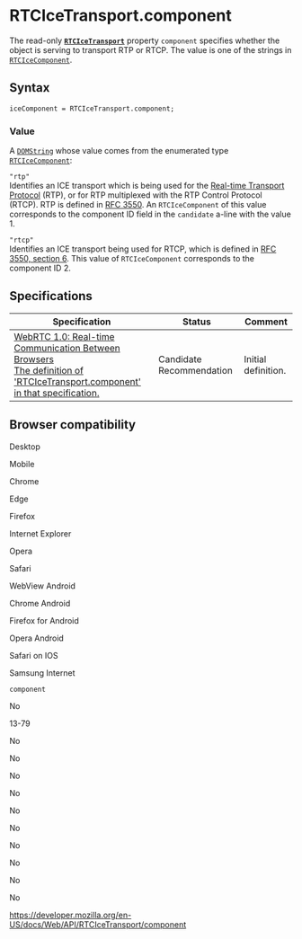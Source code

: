# RTCIceTransport.component

The read-only **[`RTCIceTransport`](../rtcicetransport)** property `component` specifies whether the object is serving to transport RTP or RTCP. The value is one of the strings in [`RTCIceComponent`](../rtcicecomponent).

## Syntax

    iceComponent = RTCIceTransport.component;

### Value

A [`DOMString`](../domstring) whose value comes from the enumerated type [`RTCIceComponent`](../rtcicecomponent):

`"rtp"`  
Identifies an ICE transport which is being used for the [Real-time Transport Protocol](../webrtc_api/intro_to_rtp) (RTP), or for RTP multiplexed with the RTP Control Protocol (RTCP). RTP is defined in [RFC 3550](https://tools.ietf.org/html/rfc3550). An `RTCIceComponent` of this value corresponds to the component ID field in the `candidate` a-line with the value 1.

`"rtcp"`  
Identifies an ICE transport being used for RTCP, which is defined in [RFC 3550, section 6](https://tools.ietf.org/html/rfc3550#section-6). This value of `RTCIceComponent` corresponds to the component ID 2.

## Specifications

<table><thead><tr class="header"><th>Specification</th><th>Status</th><th>Comment</th></tr></thead><tbody><tr class="odd"><td><a href="https://w3c.github.io/webrtc-pc/#dom-icetransport-component">WebRTC 1.0: Real-time Communication Between Browsers<br />
<span class="small">The definition of 'RTCIceTransport.component' in that specification.</span></a></td><td><span class="spec-cr">Candidate Recommendation</span></td><td>Initial definition.</td></tr></tbody></table>

## Browser compatibility

Desktop

Mobile

Chrome

Edge

Firefox

Internet Explorer

Opera

Safari

WebView Android

Chrome Android

Firefox for Android

Opera Android

Safari on IOS

Samsung Internet

`component`

No

13-79

No

No

No

No

No

No

No

No

No

No

<a href="https://developer.mozilla.org/en-US/docs/Web/API/RTCIceTransport/component" class="_attribution-link">https://developer.mozilla.org/en-US/docs/Web/API/RTCIceTransport/component</a>
